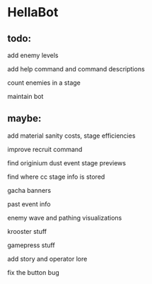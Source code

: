 # HellaBot
 
## todo:

add enemy levels

add help command and command descriptions

count enemies in a stage

maintain bot

## maybe:

add material sanity costs, stage efficiencies

improve recruit command

find originium dust event stage previews

find where cc stage info is stored

gacha banners

past event info

enemy wave and pathing visualizations

krooster stuff

gamepress stuff

add story and operator lore

fix the button bug
